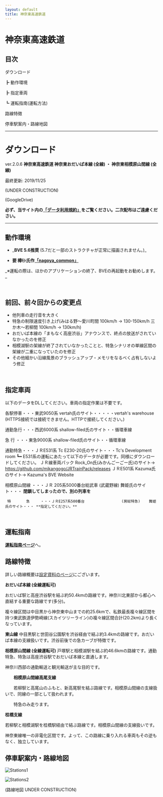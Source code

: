```yaml
---
layout: default
title: 神奈東高速鉄道
---
```


# 神奈東高速鉄道

## 目次

ダウンロード

┣ 動作環境

┣ 指定車両

┗ 運転指南(運転方法)

路線特徴

​停車駅案内・路線地図


---
# ダウンロード

ver.2.0.6  **神奈東高速鉄道 神奈東おだいば本線  (全線) ・ 神奈東相模原山間線  (全線)**

最終更新: 2019/11/25

​(UNDER CONSTRUCTION)

(GoogleDrive)

**​必ず、当サイト内の[「データ利用規約」](rule)をご覧ください。二次配布はご遠慮ください。**

---

## 動作環境

* \_**BVE 5.6推奨** (5.7だと一部のストラクチャが正常に描画されません。)\_

* **要 樽ﾓﾄ氏作[「nagoya_common」](https://moffbarrel.stars.ne.jp/)**

\_※運転の際は、ほかのアプリケーションの終了、BVEの再起動をお勧めします。\_

​

## 前回、前々回からの変更点

* 他列車の走行音を大きく
* 特急の制限速度引き上げ(みはる野～愛川町間 100km/h → 130-150km/h  三か木～若柳間 100km/h → 130km/h)
* おだいば本線の「まもなく高座渋谷」アナウンスで、終点の放送がされていなかったのを修正
* 相模湖駅の架線が終了されていなかったことと、特急シナリオの単線区間の架線が二重になっていたのを修正
* その他細かい沿線風景のブラッシュアップ・メモリをなるべく占有しないよう修正
 

​



##  指定車両

以下のデータをDLしてください。車両の指定作業は不要です。


各駅停車・・・東武9050系    vertah氏のサイト・・・・・vertah's warehouse (HTTPS接続では接続できません。HTTPで接続してください。)

通勤急行・・・西武6000系    shallow-filed氏のサイト・・循環車線

  急    行  ・・・東急9000系    shallow-filed氏のサイト・・循環車線

通勤特急・・・ＪＲE531系    Tc E230-20氏のサイト・・・Tc's Development room
  ┗━ E531系の運転にあたって以下のデータが必要です。同様にダウンロードしてください。
       ＪＲ線車両パック Rock_On氏(みかんごーごー氏)のサイト→ https://github.com/mikangogo/JRTrainPack/releases
       ＪＲE501系     Kazuma氏のサイト→ Kazuma's BVE Website

相模原山間線​ ・・・ＪＲ 205系5000番台総武車    (武蔵野線)    舞姫氏のサイト・・・ **閉鎖してしまったので、別の列車を**

     特       急     ・・・ＪＲE257系500番台                 (房総特急)    舞姫氏のサイト・・・ **指定してください。**

​
## 運転指南

​[**運転指南ページ**](driveguide)へ。


## 路線特徴

詳しい路線概要は[設定資料のページ](settings)にございます。

 

**おだいば本線 (全線運転可)**

おだいば駅と高座渋谷駅を結ぶ約50.4kmの路線です。神奈川北東部から都心へ直結する重要な路線です(多分)。

複々線区間は中目黒から神奈東中山までの約25.6kmで、私鉄最長複々線区間を持つ東武鉄道伊勢崎線(スカイツリーライン)の複々線区間合計(20.2km)より長くなっています。


**東山線**
中目黒駅と世田谷公園駅を渋谷経由で結ぶ約3.4kmの路線です。おだいば本線の支線扱いです。渋谷前後での急カーブが特徴です。

**相模原山間線 (全線運転可)**
戸塚駅と相模湖駅を結ぶ約46.6kmの路線です。通勤特急、特急は高座渋谷駅でおだいば本線と直通します。

神奈川西部の通勤輸送と観光輸送が主な目的です。

　　**相模原山間線高尾支線**

　　若柳駅と高尾山のふもと、新高尾駅を結ぶ路線です。相模原山間線の支線扱いで、同線の一部として扱われます。

　　特急のみ走ります。


**桂橋支線**

若柳駅と相模湖駅を桂橋駅経由で結ぶ路線です。相模原山間線の支線扱いです。

神奈東線唯一の非電化区間です。よって、この路線に乗り入れる車両もその逆もなく、独立しています。



## 停車駅案内・路線地図

![Stations1](assets/img/kanato/stations1.jpg)​

![Stations2](assets/img/kanato/stations2.jpg)

(路線地図 UNDER CONSTRUCTION)